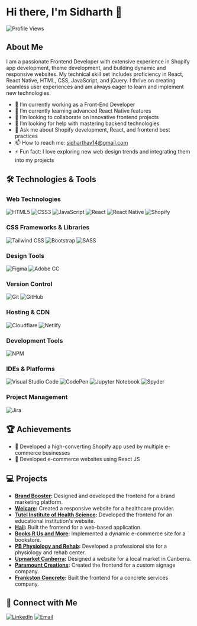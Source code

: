 # Hi there, I'm Sidharth 👋

![Profile Views](https://komarev.com/ghpvc/?username=sidharth-av&color=blue)

## About Me

I am a passionate Frontend Developer with extensive experience in Shopify app development, theme development, and building dynamic and responsive websites. My technical skill set includes proficiency in React, React Native, HTML, CSS, JavaScript, and jQuery. I thrive on creating seamless user experiences and am always eager to learn and implement new technologies.

- 🔭 I’m currently working as a Front-End Developer
- 🌱 I’m currently learning advanced React Native features
- 👯 I’m looking to collaborate on innovative frontend projects
- 🤔 I’m looking for help with mastering backend technologies
- 💬 Ask me about Shopify development, React, and frontend best practices
- 📫 How to reach me: [sidharthav14@gmail.com](mailto:sidharthav14@gmail.com)
- ⚡ Fun fact: I love exploring new web design trends and integrating them into my projects


## 🛠️ Technologies & Tools

### Web Technologies
![HTML5](https://img.shields.io/badge/-HTML5-E34F26?style=flat&logo=html5&logoColor=white)
![CSS3](https://img.shields.io/badge/-CSS3-1572B6?style=flat&logo=css3&logoColor=white)
![JavaScript](https://img.shields.io/badge/-JavaScript-F7DF1E?style=flat&logo=javascript&logoColor=black)
![React](https://img.shields.io/badge/-React-61DAFB?style=flat&logo=react&logoColor=black)
![React Native](https://img.shields.io/badge/-React%20Native-61DAFB?style=flat&logo=react&logoColor=black)
![Shopify](https://img.shields.io/badge/-Shopify-7AB55C?style=flat&logo=shopify&logoColor=white)

### CSS Frameworks & Libraries
![Tailwind CSS](https://img.shields.io/badge/-Tailwind%20CSS-38B2AC?style=flat&logo=tailwindcss&logoColor=white)
![Bootstrap](https://img.shields.io/badge/-Bootstrap-563D7C?style=flat&logo=bootstrap&logoColor=white)
![SASS](https://img.shields.io/badge/-SASS-CC6699?style=flat&logo=sass&logoColor=white)

### Design Tools
![Figma](https://img.shields.io/badge/-Figma-F24E1E?style=flat&logo=figma&logoColor=white)
![Adobe CC](https://img.shields.io/badge/-Adobe%20CC-FF61F6?style=flat&logo=adobe&logoColor=white)

### Version Control
![Git](https://img.shields.io/badge/-Git-F05032?style=flat&logo=git&logoColor=white)
![GitHub](https://img.shields.io/badge/-GitHub-181717?style=flat&logo=github&logoColor=white)

### Hosting & CDN
![Cloudflare](https://img.shields.io/badge/-Cloudflare-F38020?style=flat&logo=cloudflare&logoColor=white)
![Netlify](https://img.shields.io/badge/-Netlify-00C7B7?style=flat&logo=netlify&logoColor=white)

### Development Tools
![NPM](https://img.shields.io/badge/-NPM-CB3837?style=flat&logo=npm&logoColor=white)

### IDEs & Platforms
![Visual Studio Code](https://img.shields.io/badge/-Visual%20Studio%20Code-007ACC?style=flat&logo=visual-studio-code&logoColor=white)
![CodePen](https://img.shields.io/badge/-CodePen-000000?style=flat&logo=codepen&logoColor=white)
![Jupyter Notebook](https://img.shields.io/badge/-Jupyter%20Notebook-F37626?style=flat&logo=jupyter&logoColor=white)
![Spyder](https://img.shields.io/badge/-Spyder-4B7A8F?style=flat&logo=spyder&logoColor=white)

### Project Management
![Jira](https://img.shields.io/badge/-Jira-0052CC?style=flat&logo=jira&logoColor=white)

## 🏆 Achievements

- 🥇 Developed a high-converting Shopify app used by multiple e-commerce businesses
- 🥉 Developed e-commerce websites using React JS

## 💻 Projects

- **[Brand Booster](https://brand-booster.netlify.app/):** Designed and developed the frontend for a brand marketing platform.
- **[Welcare](https://welcare.net.nz/):** Created a responsive website for a healthcare provider.
- **[Tutel Institute of Health Science](https://tutelinstitute.com/):** Developed the frontend for an educational institution's website.
- **[Hail](https://hail-staging.netlify.app/):** Built the frontend for a web-based application.
- **[Books R Us and More](https://book-n-rak.netlify.app/):** Implemented a dynamic e-commerce site for a bookstore.
- **[PB Physiology and Rehab](https://pbphysiologyandrehab.com/):** Developed a professional site for a physiology and rehab center.
- **[Upmarket Canberra](https://upmarket-demo.netlify.app/):** Designed a website for a local market in Canberra.
- **[Paramount Creations](https://paramountcreations.com.au/):** Created the frontend for a custom signage company.
- **[Frankston Concrete](https://frankstonconcrete.com.au/):** Built the frontend for a concrete services company.

## 🔗 Connect with Me

[![LinkedIn](https://img.shields.io/badge/-LinkedIn-0077B5?style=flat&logo=LinkedIn&logoColor=white)](https://www.linkedin.com/in/sidharth-av/)
[![Email](https://img.shields.io/badge/-Email-D14836?style=flat&logo=Gmail&logoColor=white)](mailto:sidharthav14@gmail.com)

